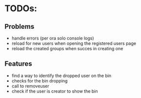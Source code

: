 # TODOs:

## Problems
- handle errors (per ora solo console logs)
- reload for new users when opening the registered users page
- reload the created groups when succes in creating one

## Features
- find a way to identify the dropped user on the bin
- checks for the bin dropping
- call to removeuser
- check if the user is creator to show the bin

